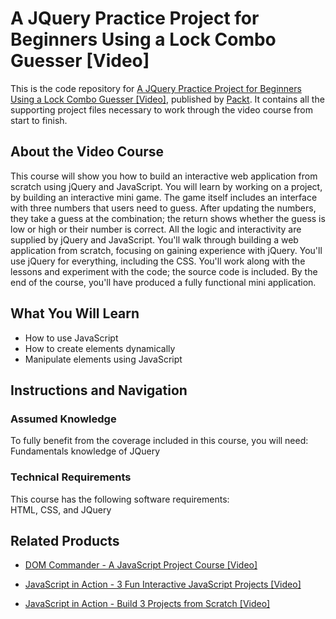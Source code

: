 # A JQuery Practice Project for Beginners Using a Lock Combo Guesser [Video]
This is the code repository for [A JQuery Practice Project for Beginners Using a Lock Combo Guesser [Video]](https://www.packtpub.com/web-development/jquery-practice-project-beginners-using-lock-combo-guesser-video?utm_source=github&utm_medium=repository&utm_campaign=9781789612318), published by [Packt](https://www.packtpub.com/?utm_source=github). It contains all the supporting project files necessary to work through the video course from start to finish.
## About the Video Course
This course will show you how to build an interactive web application from scratch using jQuery and JavaScript. You will learn by working on a project, by building an interactive mini game. The game itself includes an interface with three numbers that users need to guess. After updating the numbers, they take a guess at the combination; the return shows whether the guess is low or high or their number is correct. All the logic and interactivity are supplied by jQuery and JavaScript. You'll walk through building a web application from scratch, focusing on gaining experience with jQuery. You'll use jQuery for everything, including the CSS. You'll work along with the lessons and experiment with the code; the source code is included. By the end of the course, you'll have produced a fully functional mini application.

<H2>What You Will Learn</H2>
<DIV class=book-info-will-learn-text>
<UL>
<LI>How to use JavaScript 
<LI>How to create elements dynamically 
<LI>Manipulate elements using JavaScript </LI></UL></DIV>

## Instructions and Navigation
### Assumed Knowledge
To fully benefit from the coverage included in this course, you will need:<br/>
Fundamentals knowledge of JQuery
### Technical Requirements
This course has the following software requirements:<br/>
HTML,
CSS,
and JQuery

## Related Products
* [DOM Commander - A JavaScript Project Course [Video]](https://www.packtpub.com/application-development/dom-commander-javascript-project-course-video?utm_source=github&utm_medium=repository&utm_campaign=9781838824037)

* [JavaScript in Action - 3 Fun Interactive JavaScript Projects [Video]](https://www.packtpub.com/application-development/javascript-action-3-fun-interactive-javascript-projects-video?utm_source=github&utm_medium=repository&utm_campaign=9781838824273)

* [JavaScript in Action - Build 3 Projects from Scratch [Video]](https://www.packtpub.com/application-development/javascript-action-build-3-projects-scratch-video?utm_source=github&utm_medium=repository&utm_campaign=9781838820268)

